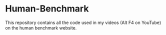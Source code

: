 # Human-Benchmark
This repository contains all the code used in my videos (Alt F4 on YouTube) on the human benchmark website.
